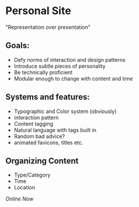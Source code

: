 # Personal Site
"Representation over presentation"

## Goals:
- Defy norms of interaction and design patterns
- Introduce subtle pieces of personality
- Be technically proficient 
- Modular enough to change with content and time 

## Systems and features:
- Typographic and Color system (obviously)
- interaction pattern 
- Content tagging
- Natural language with tags built in
- Random bad advice?
- animated favicons, titles etc. 

## Organizing Content
- Type/Category
- Time 
- Location


*Online Now*